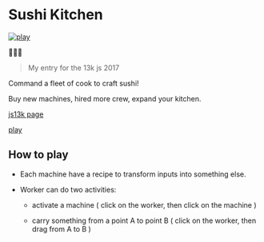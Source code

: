 # Sushi Kitchen

[![play](https://platane.github.io/js13k-2018/loop.gif)](https://platane.github.io/js13k-2018)

🍣🍣🍣

> My entry for the 13k js 2017

Command a fleet of cook to craft sushi!

Buy new machines, hired more crew, expand your kitchen.

[js13k page](https://js13kgames.com/entries/sushi-kitchen)

[play](https://platane.github.io/js13k-2018)

## How to play

- Each machine have a recipe to transform inputs into something else.

- Worker can do two activities:

  - activate a machine ( click on the worker, then click on the machine )

  - carry something from a point A to point B ( click on the worker, then drag from A to B )
